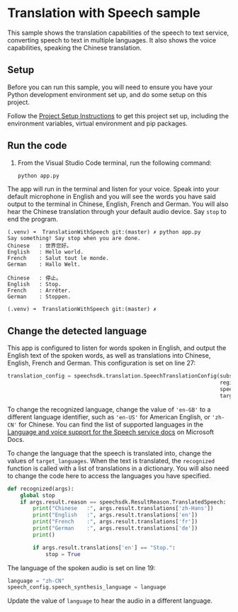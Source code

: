 # Translation with Speech sample

This sample shows the translation capabilities of the speech to text service, converting speech to text in multiple languages. It also shows the voice capabilities, speaking the Chinese translation.

## Setup

Before you can run this sample, you will need to ensure you have your Python development environment set up, and do some setup on this project.

Follow the [Project Setup Instructions](./ProjectSetup.md) to get this project set up, including the environment variables, virtual environment and pip packages.

## Run the code

1. From the Visual Studio Code terminal, run the following command:

    ```sh
    python app.py
    ```

The app will run in the terminal and listen for your voice. Speak into your default microphone in English and you will see the words you have said output to the terminal in Chinese, English, French and German. You will also hear the Chinese translation through your default audio device. Say `stop` to end the program.

```output
(.venv) ➜  TranslationWithSpeech git:(master) ✗ python app.py
Say something! Say stop when you are done.
Chinese   : 世界您好。
English   : Hello world.
French    : Salut tout le monde.
German    : Hallo Welt.

Chinese   : 停止。
English   : Stop.
French    : Arrêter.
German    : Stoppen.

(.venv) ➜  TranslationWithSpeech git:(master) ✗
```

## Change the detected language

This app is configured to listen for words spoken in English, and output the English text of the spoken words, as well as translations into Chinese, English, French and German. This configuration is set on line 27:

```python
translation_config = speechsdk.translation.SpeechTranslationConfig(subscription=key,
                                                                   region=region,
                                                                   speech_recognition_language='en-GB',
                                                                   target_languages=('zh-Hans', 'en', 'fr', 'de'))
```

To change the recognized language, change the value of `'en-GB'` to a different language identifier, such as `'en-US'` for American English, or `'zh-CN'` for Chinese. You can find the list of supported languages in the [Language and voice support for the Speech service docs](https://docs.microsoft.com/azure/cognitive-services/speech-service/language-support?WT.mc_id=speechtotextsamples-github-jabenn) on Microsoft Docs.

To change the language that the speech is translated into, change the values of `target_languages`. When the text is translated, the `recognized` function is called with a list of translations in a dictionary. You will also need to change the code here to access the languages you have specified.

```python
def recognized(args):
    global stop
    if args.result.reason == speechsdk.ResultReason.TranslatedSpeech:
        print("Chinese   :", args.result.translations['zh-Hans'])
        print("English   :", args.result.translations['en'])
        print("French    :", args.result.translations['fr'])
        print("German    :", args.result.translations['de'])
        print()

        if args.result.translations['en'] == "Stop.":
            stop = True
```

The language of the spoken audio is set on line 19:

```python
language = "zh-CN"
speech_config.speech_synthesis_language = language
```

Update the value of `language` to hear the audio in a different language.
